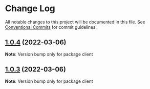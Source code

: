 # Change Log

All notable changes to this project will be documented in this file.
See [Conventional Commits](https://conventionalcommits.org) for commit guidelines.

## [1.0.4](https://github.com/radekcihi/monorepo/compare/v1.0.3...v1.0.4) (2022-03-06)

**Note:** Version bump only for package client





## [1.0.3](https://github.com/radekcihi/monorepo/compare/v1.0.2...v1.0.3) (2022-03-06)

**Note:** Version bump only for package client
